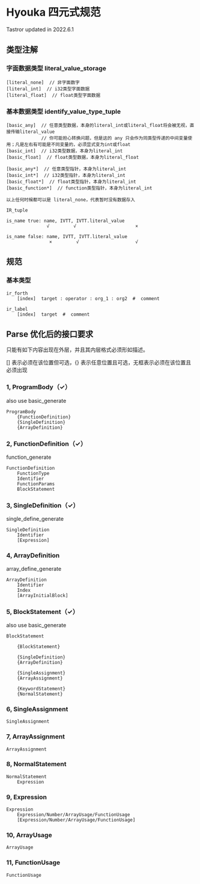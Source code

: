# Hyouka 四元式规范

Tastror updated in 2022.6.1

## 类型注解

### 字面数据类型 literal_value_storage

```
[literal_none]  // 非字面数字
[literal_int]  // i32类型字面数据
[literal_float]  // float类型字面数据
```



### 基本数据类型 identify_value_type_tuple

```
[basic_any]  // 任意类型数据，本身的literal_int或literal_float将会被无视，直接传输literal_value
             // 你可能担心转换问题，但是这的 any 只会作为同类型传递的中间变量使用；凡是左右有可能是不同变量的，必须显式变为int或float
[basic_int]  // i32类型数据，本身为literal_int
[basic_float]  // float类型数据，本身为literal_float

[basic_any*]  // 任意类型指针，本身为literal_int
[basic_int*]  // i32类型指针，本身为literal_int
[basic_float*]  // float类型指针，本身为literal_int
[basic_function*]  // function类型指针，本身为literal_int

以上任何时候都可以是 literal_none，代表暂时没有数据存入
```



```
IR_tuple

is_name true: name, IVTT, IVTT.literal_value
               √         √                      ×

is_name false: name, IVTT, IVTT.literal_value
                ×         √                     √
```





## 规范

### 基本类型

```
ir_forth
    [index]  target : operator : org_1 : org2  #  comment

ir_label
    [index]  target  #  comment
```





## Parse 优化后的接口要求

只能有如下内容出现在外层，并且其内层格式必须形如描述。

[] 表示必须在该位置但可选，{} 表示任意位置且可选，无框表示必须在该位置且必须出现

### 1, ProgramBody（✓）

also use basic_generate

```
ProgramBody
    {FunctionDefinition}
    {SingleDefinition}
    {ArrayDefinition}
```



### 2, FunctionDefinition（✓）

function_generate

```
FunctionDefinition
    FunctionType
    Identifier
    FunctionParams
    BlockStatement
```



### 3, SingleDefinition（✓）

single_define_generate

```
SingleDefinition
    Identifier
    [Expression]
```



### 4, ArrayDefinition

array_define_generate

```
ArrayDefinition
    Identifier
    Index
    [ArrayInitialBlock]
```



### 5, BlockStatement（✓）

also use basic_generate

```
BlockStatement

    {BlockStatement}
    
    {SingleDefinition}
    {ArrayDefinition}
    
    {SingleAssignment}
    {ArrayAssignment}
    
    {KeywordStatement}
    {NormalStatement}
```



### 6, SingleAssignment

```
SingleAssignment
```



### 7, ArrayAssignment

```
ArrayAssignment
```



### 8, NormalStatement

```
NormalStatement
    Expression
```



### 9, Expression

```
Expression
    Expression/Number/ArrayUsage/FunctionUsage
    [Expression/Number/ArrayUsage/FunctionUsage]
```



### 10, ArrayUsage

```
ArrayUsage
```



### 11, FunctionUsage

```
FunctionUsage
